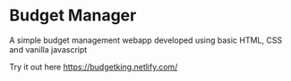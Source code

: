 # Budget Manager
A simple budget management webapp developed using basic HTML, CSS and vanilla javascript

Try it out here https://budgetking.netlify.com/

